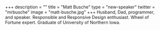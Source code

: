+++
description = ""
title = "Matt Busche"
type = "new-speaker"
twitter = "mrbusche"
image = "matt-busche.jpg"
+++
Husband, Dad, programmer, and speaker. Responsible and Responsive Design enthusiast. Wheel of Fortune expert. Graduate of University of Northern Iowa.